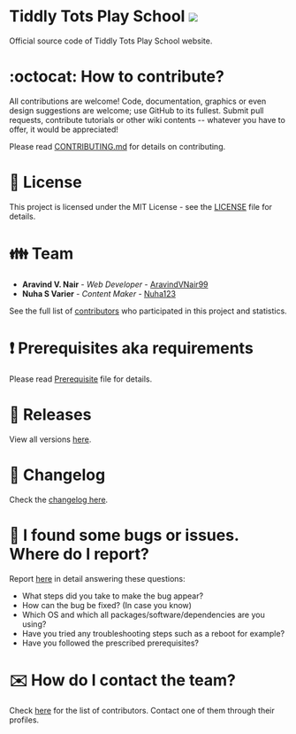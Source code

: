 # Tiddly Tots Play School ![](https://komarev.com/ghpvc/?username=AravindVNair99&label=Views)

Official source code of Tiddly Tots Play School website.

# :octocat: How to contribute?

All contributions are welcome! Code, documentation, graphics or even design suggestions are welcome; use GitHub to its fullest. Submit pull requests, contribute tutorials or other wiki contents -- whatever you have to offer, it would be appreciated!

Please read [CONTRIBUTING.md](CONTRIBUTING.md) for details on contributing.

# :scroll: License

This project is licensed under the MIT License - see the [LICENSE](LICENSE) file for details.

# :family: Team

-   **Aravind V. Nair** - _Web Developer_ - [AravindVNair99](https://github.com/AravindVNair99)
-   **Nuha S Varier** - _Content Maker_ - [Nuha123](https://github.com/Nuha123)

See the full list of [contributors](https://github.com/aravindvnair99/Tiddly-Tots-Play-School/graphs/contributors) who participated in this project and statistics.

# :heavy_exclamation_mark: Prerequisites aka requirements

Please read [Prerequisite](Prerequisite.md) file for details.

# :bookmark: Releases

View all versions [here](https://github.com/aravindvnair99/Tiddly-Tots-Play-School/releases).

# :scroll: Changelog

Check the [changelog here](https://github.com/aravindvnair99/Tiddly-Tots-Play-School/commits/master).

# :memo: I found some bugs or issues. Where do I report?

Report [here](https://github.com/aravindvnair99/Tiddly-Tots-Play-School/issues/new/choose) in detail answering these questions:

-   What steps did you take to make the bug appear?
-   How can the bug be fixed? (In case you know)
-   Which OS and which all packages/software/dependencies are you using?
-   Have you tried any troubleshooting steps such as a reboot for example?
-   Have you followed the prescribed prerequisites?

# :envelope: How do I contact the team?

Check [here](https://github.com/aravindvnair99/Tiddly-Tots-Play-School/graphs/contributors) for the list of contributors. Contact one of them through their profiles.
